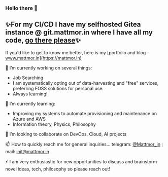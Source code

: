 ### Hello there 👋

## ✨For my CI/CD I have my selfhosted Gitea instance @ git.mattmor.in where I have all my code, [go there please](https://git.mattmor.in)✨ 

If you'd like to get to know me better, here is my [portfolio and blog - www.mattmor.in](https://mattmor.in)

🔭 I’m currently working on several things:
- Job Searching
- I am systematically opting out of data-harvesting and "free" services, preferring FOSS solutions for personal use.
- Always learning!


🌱 I’m currently learning:
 - Improving my systems to automate provisioning and maintenance on Azure and AWS
 - Information theory, Physics, Philosophy
 
👯 I’m looking to collaborate on DevOps, Cloud, AI projects

📫 How to quickly reach me for general inquiries... telegram: [@Mattmor_in](https://t.me/Mattmor_in) ; mail: [init@mattmor.in](mailto:init@mattmor.in)
  
⚡ I am very enthusiastic for new opportunities to discuss and brainstorm novel ideas, tech, philosophy so please reach out! 
